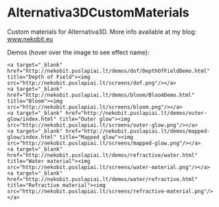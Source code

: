 Alternativa3DCustomMaterials
============================

Custom materials for Alternativa3D. More info available at my blog: www.nekobit.eu

Demos (hover over the image to see effect name):

<div>
		
	<a target="_blank" href="http://nekobit.puslapiai.lt/demos/dof/DepthOfFieldDemo.html" title="Depth of Field"><img src="http://nekobit.puslapiai.lt/screens/dof.png"/></a>
	<a target="_blank" href="http://nekobit.puslapiai.lt/demos/bloom/BloomDemo.html" title="Bloom"><img src="http://nekobit.puslapiai.lt/screens/bloom.png"/></a>
	<a target="_blank" href="http://nekobit.puslapiai.lt/demos/outer-glow/index.html" title="Outer glow"><img src="http://nekobit.puslapiai.lt/screens/outer-glow.png"/></a>
	<a target="_blank" href="http://nekobit.puslapiai.lt/demos/mapped-glow/index.html" title="Mapped glow"><img src="http://nekobit.puslapiai.lt/screens/mapped-glow.png"/></a>
	<a target="_blank" href="http://nekobit.puslapiai.lt/demos/refractive/water.html" title="Water material"><img src="http://nekobit.puslapiai.lt/screens/water-material.png"/></a>
	<a target="_blank" href="http://nekobit.puslapiai.lt/demos/water/refractive.html" title="Refractive material"><img src="http://nekobit.puslapiai.lt/screens/refractive-material.png"/></a>

</div>